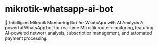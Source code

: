 # mikrotik-whatsapp-ai-bot
🤖 Intelligent Mikrotik Monitoring Bot for WhatsApp with AI Analysis  A powerful WhatsApp bot for real-time Mikrotik router monitoring, featuring AI-powered network analysis, subscription management, and automated payment processing.
